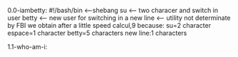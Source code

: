 0.0-iambetty:
#!/bash/bin <--shebang
su <-- two characer and switch in user
betty <-- new user for switching in
a new line <-- utility not determinate by FBI
we obtain after a little speed calcul,9 because:
su=2 character
espace=1 character
betty=5 characters
new line:1 characters

1.1-who-am-i:
